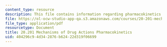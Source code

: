 ```yaml
---
content_type: resource
description: This file contains information regarding pharmacokinetics.
file: https://ol-ocw-studio-app-qa.s3.amazonaws.com/courses/20-201-mechanisms-of-drug-actions-fall-2013/404296c94d342876b62422d319f06699_MIT20_201F13_Pharmcokinetis.pdf
file_type: application/pdf
resourcetype: Document
title: 20.201 Mechanisms of Drug Actions Pharmacokinetics
uid: 404296c9-4d34-2876-b624-22d319f06699
---
```

